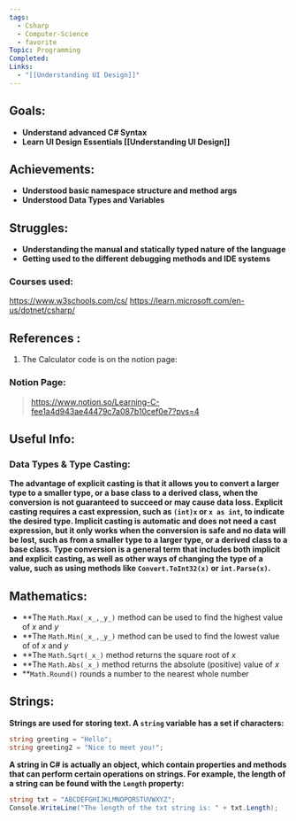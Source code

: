 ```yaml
---
tags:
  - Csharp
  - Computer-Science
  - favorite
Topic: Programming
Completed: 
Links:
  - "[[Understanding UI Design]]"
---
```


## Goals: 

- **Understand advanced C# Syntax**
- **Learn UI Design Essentials [[Understanding UI Design]]**

## Achievements: 

- **Understood basic namespace structure and method args**
- **Understood Data Types and Variables**
## Struggles: 

- **Understanding the manual and statically typed nature of the language**
- **Getting used to the different debugging methods and IDE systems**
### Courses used: 
https://www.w3schools.com/cs/
https://learn.microsoft.com/en-us/dotnet/csharp/

## References :
1. The Calculator code is on the notion page: 

### Notion Page: 
> https://www.notion.so/Learning-C-fee1a4d943ae44479c7a087b10cef0e7?pvs=4



## Useful Info: 


### Data Types & Type Casting:

**The advantage of explicit casting is that it allows you to convert a larger type to a smaller type, or a base class to a derived class, when the conversion is not guaranteed to succeed or may cause data loss. Explicit casting requires a cast expression, such as `(int)x` or `x as int`, to indicate the desired type. Implicit casting is automatic and does not need a cast expression, but it only works when the conversion is safe and no data will be lost, such as from a smaller type to a larger type, or a derived class to a base class. Type conversion is a general term that includes both implicit and explicit casting, as well as other ways of changing the type of a value, such as using methods like `Convert.ToInt32(x)` or `int.Parse(x)`.**

## Mathematics:

- **The `Math.Max(_x_,_y_)` method can be used to find the highest value of _x_ and _y_ 
- **The `Math.Min(_x_,_y_)` method can be used to find the lowest value of of _x_ and _y_ 
- **The `Math.Sqrt(_x_)` method returns the square root of _x_
- **The `Math.Abs(_x_)` method returns the absolute (positive) value of _x_
- **`Math.Round()` rounds a number to the nearest whole number


## Strings: 

**Strings are used for storing text.
A `string` variable has a set if characters:**

```csharp
string greeting = "Hello";
string greeting2 = "Nice to meet you!";
```

**A string in C# is actually an object, which contain properties and methods that can perform certain operations on strings. For example, the length of a string can be found with the `Length` property:**

```csharp
string txt = "ABCDEFGHIJKLMNOPQRSTUVWXYZ";
Console.WriteLine("The length of the txt string is: " + txt.Length);
```

